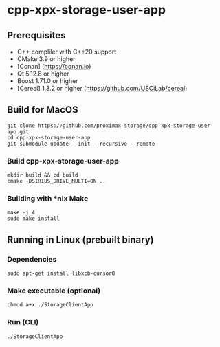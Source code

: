 # cpp-xpx-storage-user-app

## Prerequisites

* C++ compliler with C++20 support
* CMake 3.9 or higher
* [Conan] (https://conan.io)
* Qt 5.12.8 or higher
* Boost 1.71.0 or higher 
* [Cereal] 1.3.2 or higher (https://github.com/USCiLab/cereal)


## Build for MacOS
```shell
git clone https://github.com/proximax-storage/cpp-xpx-storage-user-app.git
cd cpp-xpx-storage-user-app
git submodule update --init --recursive --remote
```

### Build cpp-xpx-storage-user-app
```shell
mkdir build && cd build
cmake -DSIRIUS_DRIVE_MULTI=ON ..
```

### Building with *nix Make
```shell
make -j 4
sudo make install
```

## Running in Linux (prebuilt binary)
### Dependencies
```shell
sudo apt-get install libxcb-cursor0
```

### Make executable (optional)
```shell
chmod a+x ./StorageClientApp
```

### Run (CLI)
```shell
./StorageClientApp
```